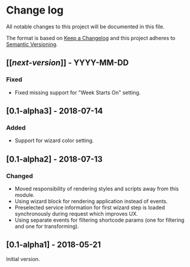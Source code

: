 # Change log
All notable changes to this project will be documented in this file.

The format is based on [Keep a Changelog](http://keepachangelog.com/)
and this project adheres to [Semantic Versioning](http://semver.org/).

## [[*next-version*]] - YYYY-MM-DD
### Fixed
- Fixed missing support for "Week Starts On" setting.

## [0.1-alpha3] - 2018-07-14
### Added
- Support for wizard color setting.

## [0.1-alpha2] - 2018-07-13
### Changed
- Moved responsibility of rendering styles and scripts away from this module. 
- Using wizard block for rendering application instead of events.
- Preselected service information for first wizard step is loaded synchronously during request which improves UX.
- Using separate events for filtering shortcode params (one for filtering and one for transforming).

## [0.1-alpha1] - 2018-05-21
Initial version.
